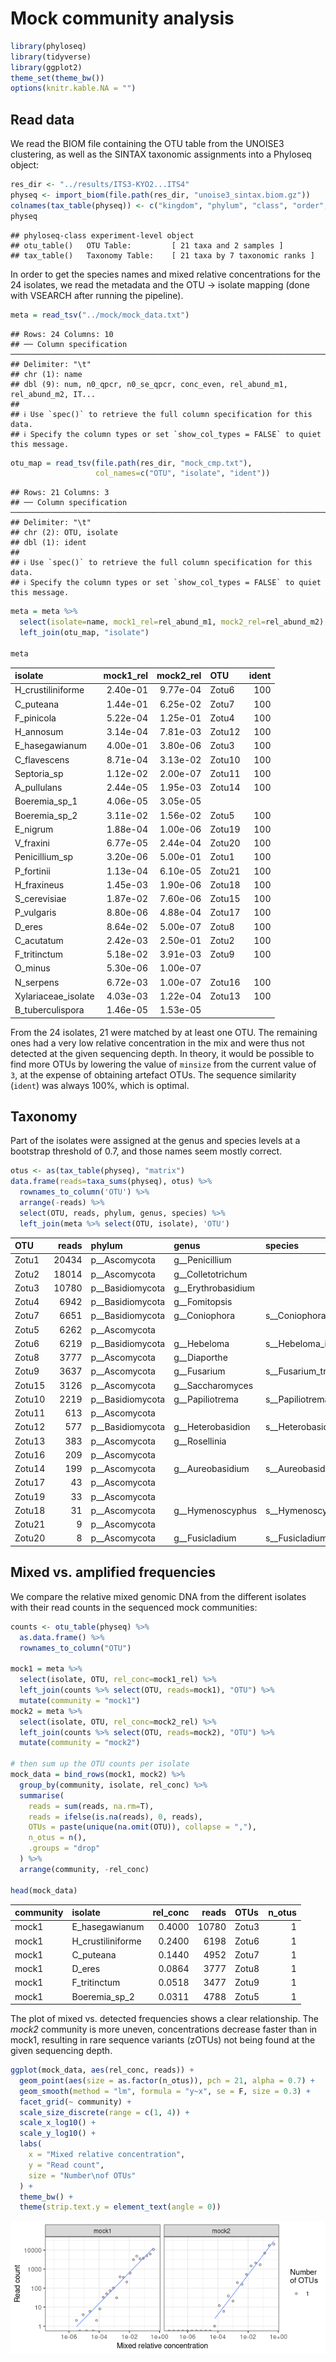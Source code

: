 
# Mock community analysis

``` r
library(phyloseq)
library(tidyverse)
library(ggplot2)
theme_set(theme_bw())
options(knitr.kable.NA = "")
```

## Read data

We read the BIOM file containing the OTU table from the UNOISE3
clustering, as well as the SINTAX taxonomic assignments into a Phyloseq
object:

``` r
res_dir <- "../results/ITS3-KYO2...ITS4"
physeq <- import_biom(file.path(res_dir, "unoise3_sintax.biom.gz"))
colnames(tax_table(physeq)) <- c("kingdom", "phylum", "class", "order", "family", "genus", "species")
physeq
```

    ## phyloseq-class experiment-level object
    ## otu_table()   OTU Table:         [ 21 taxa and 2 samples ]
    ## tax_table()   Taxonomy Table:    [ 21 taxa by 7 taxonomic ranks ]

In order to get the species names and mixed relative concentrations for
the 24 isolates, we read the metadata and the OTU -\> isolate mapping
(done with VSEARCH after running the pipeline).

``` r
meta = read_tsv("../mock/mock_data.txt")
```

    ## Rows: 24 Columns: 10
    ## ── Column specification ──────────────────────────────────────────────────────────────────────────────────────────────────────────────────────────────────────────────────────────────────────
    ## Delimiter: "\t"
    ## chr (1): name
    ## dbl (9): num, n0_qpcr, n0_se_qpcr, conc_even, rel_abund_m1, rel_abund_m2, IT...
    ## 
    ## ℹ Use `spec()` to retrieve the full column specification for this data.
    ## ℹ Specify the column types or set `show_col_types = FALSE` to quiet this message.

``` r
otu_map = read_tsv(file.path(res_dir, "mock_cmp.txt"),
                   col_names=c("OTU", "isolate", "ident"))
```

    ## Rows: 21 Columns: 3
    ## ── Column specification ──────────────────────────────────────────────────────────────────────────────────────────────────────────────────────────────────────────────────────────────────────
    ## Delimiter: "\t"
    ## chr (2): OTU, isolate
    ## dbl (1): ident
    ## 
    ## ℹ Use `spec()` to retrieve the full column specification for this data.
    ## ℹ Specify the column types or set `show_col_types = FALSE` to quiet this message.

``` r
meta = meta %>% 
  select(isolate=name, mock1_rel=rel_abund_m1, mock2_rel=rel_abund_m2) %>% 
  left_join(otu_map, "isolate")

meta
```

<div class="kable-table">

| isolate             | mock1_rel | mock2_rel | OTU    | ident |
|:--------------------|----------:|----------:|:-------|------:|
| H_crustiliniforme   |  2.40e-01 |  9.77e-04 | Zotu6  |   100 |
| C_puteana           |  1.44e-01 |  6.25e-02 | Zotu7  |   100 |
| F_pinicola          |  5.22e-04 |  1.25e-01 | Zotu4  |   100 |
| H_annosum           |  3.14e-04 |  7.81e-03 | Zotu12 |   100 |
| E_hasegawianum      |  4.00e-01 |  3.80e-06 | Zotu3  |   100 |
| C_flavescens        |  8.71e-04 |  3.13e-02 | Zotu10 |   100 |
| Septoria_sp         |  1.12e-02 |  2.00e-07 | Zotu11 |   100 |
| A_pullulans         |  2.44e-05 |  1.95e-03 | Zotu14 |   100 |
| Boeremia_sp_1       |  4.06e-05 |  3.05e-05 |        |       |
| Boeremia_sp_2       |  3.11e-02 |  1.56e-02 | Zotu5  |   100 |
| E_nigrum            |  1.88e-04 |  1.00e-06 | Zotu19 |   100 |
| V_fraxini           |  6.77e-05 |  2.44e-04 | Zotu20 |   100 |
| Penicillium_sp      |  3.20e-06 |  5.00e-01 | Zotu1  |   100 |
| P_fortinii          |  1.13e-04 |  6.10e-05 | Zotu21 |   100 |
| H_fraxineus         |  1.45e-03 |  1.90e-06 | Zotu18 |   100 |
| S_cerevisiae        |  1.87e-02 |  7.60e-06 | Zotu15 |   100 |
| P_vulgaris          |  8.80e-06 |  4.88e-04 | Zotu17 |   100 |
| D_eres              |  8.64e-02 |  5.00e-07 | Zotu8  |   100 |
| C_acutatum          |  2.42e-03 |  2.50e-01 | Zotu2  |   100 |
| F_tritinctum        |  5.18e-02 |  3.91e-03 | Zotu9  |   100 |
| O_minus             |  5.30e-06 |  1.00e-07 |        |       |
| N_serpens           |  6.72e-03 |  1.00e-07 | Zotu16 |   100 |
| Xylariaceae_isolate |  4.03e-03 |  1.22e-04 | Zotu13 |   100 |
| B_tuberculispora    |  1.46e-05 |  1.53e-05 |        |       |

</div>

From the 24 isolates, 21 were matched by at least one OTU. The remaining
ones had a very low relative concentration in the mix and were thus not
detected at the given sequencing depth. In theory, it would be possible
to find more OTUs by lowering the value of `minsize` from the current
value of `3`, at the expense of obtaining artefact OTUs. The sequence
similarity (`ident`) was always 100%, which is optimal.

## Taxonomy

Part of the isolates were assigned at the genus and species levels at a
bootstrap threshold of 0.7, and those names seem mostly correct.

``` r
otus <- as(tax_table(physeq), "matrix")
data.frame(reads=taxa_sums(physeq), otus) %>% 
  rownames_to_column('OTU') %>% 
  arrange(-reads) %>% 
  select(OTU, reads, phylum, genus, species) %>% 
  left_join(meta %>% select(OTU, isolate), 'OTU')
```

<div class="kable-table">

| OTU    | reads | phylum             | genus                | species                         | isolate             |
|:-------|------:|:-------------------|:---------------------|:--------------------------------|:--------------------|
| Zotu1  | 20434 | p\_\_Ascomycota    | g\_\_Penicillium     |                                 | Penicillium_sp      |
| Zotu2  | 18014 | p\_\_Ascomycota    | g\_\_Colletotrichum  |                                 | C_acutatum          |
| Zotu3  | 10780 | p\_\_Basidiomycota | g\_\_Erythrobasidium |                                 | E_hasegawianum      |
| Zotu4  |  6942 | p\_\_Basidiomycota | g\_\_Fomitopsis      |                                 | F_pinicola          |
| Zotu7  |  6651 | p\_\_Basidiomycota | g\_\_Coniophora      | s\_\_Coniophora_puteana         | C_puteana           |
| Zotu5  |  6262 | p\_\_Ascomycota    |                      |                                 | Boeremia_sp_2       |
| Zotu6  |  6219 | p\_\_Basidiomycota | g\_\_Hebeloma        | s\_\_Hebeloma_incarnatulum      | H_crustiliniforme   |
| Zotu8  |  3777 | p\_\_Ascomycota    | g\_\_Diaporthe       |                                 | D_eres              |
| Zotu9  |  3637 | p\_\_Ascomycota    | g\_\_Fusarium        | s\_\_Fusarium_tricinctum        | F_tritinctum        |
| Zotu15 |  3126 | p\_\_Ascomycota    | g\_\_Saccharomyces   |                                 | S_cerevisiae        |
| Zotu10 |  2219 | p\_\_Basidiomycota | g\_\_Papiliotrema    | s\_\_Papiliotrema_flavescens    | C_flavescens        |
| Zotu11 |   613 | p\_\_Ascomycota    |                      |                                 | Septoria_sp         |
| Zotu12 |   577 | p\_\_Basidiomycota | g\_\_Heterobasidion  | s\_\_Heterobasidion_occidentale | H_annosum           |
| Zotu13 |   383 | p\_\_Ascomycota    | g\_\_Rosellinia      |                                 | Xylariaceae_isolate |
| Zotu16 |   209 | p\_\_Ascomycota    |                      |                                 | N_serpens           |
| Zotu14 |   199 | p\_\_Ascomycota    | g\_\_Aureobasidium   | s\_\_Aureobasidium_pullulans    | A_pullulans         |
| Zotu17 |    43 | p\_\_Ascomycota    |                      |                                 | P_vulgaris          |
| Zotu19 |    33 | p\_\_Ascomycota    |                      |                                 | E_nigrum            |
| Zotu18 |    31 | p\_\_Ascomycota    | g\_\_Hymenoscyphus   | s\_\_Hymenoscyphus_fraxineus    | H_fraxineus         |
| Zotu21 |     9 | p\_\_Ascomycota    |                      |                                 | P_fortinii          |
| Zotu20 |     8 | p\_\_Ascomycota    | g\_\_Fusicladium     | s\_\_Fusicladium_proteae        | V_fraxini           |

</div>

## Mixed vs. amplified frequencies

We compare the relative mixed genomic DNA from the different isolates
with their read counts in the sequenced mock communities:

``` r
counts <- otu_table(physeq) %>%
  as.data.frame() %>%
  rownames_to_column("OTU")

mock1 = meta %>% 
  select(isolate, OTU, rel_conc=mock1_rel) %>% 
  left_join(counts %>% select(OTU, reads=mock1), "OTU") %>% 
  mutate(community = "mock1")
mock2 = meta %>% 
  select(isolate, OTU, rel_conc=mock2_rel) %>% 
  left_join(counts %>% select(OTU, reads=mock2), "OTU") %>% 
  mutate(community = "mock2")

# then sum up the OTU counts per isolate
mock_data = bind_rows(mock1, mock2) %>% 
  group_by(community, isolate, rel_conc) %>%
  summarise(
    reads = sum(reads, na.rm=T),
    reads = ifelse(is.na(reads), 0, reads),
    OTUs = paste(unique(na.omit(OTU)), collapse = ","),
    n_otus = n(),
    .groups = "drop"
  ) %>%
  arrange(community, -rel_conc)

head(mock_data)
```

<div class="kable-table">

| community | isolate           | rel_conc | reads | OTUs  | n_otus |
|:----------|:------------------|---------:|------:|:------|-------:|
| mock1     | E_hasegawianum    |   0.4000 | 10780 | Zotu3 |      1 |
| mock1     | H_crustiliniforme |   0.2400 |  6198 | Zotu6 |      1 |
| mock1     | C_puteana         |   0.1440 |  4952 | Zotu7 |      1 |
| mock1     | D_eres            |   0.0864 |  3777 | Zotu8 |      1 |
| mock1     | F_tritinctum      |   0.0518 |  3477 | Zotu9 |      1 |
| mock1     | Boeremia_sp_2     |   0.0311 |  4788 | Zotu5 |      1 |

</div>

The plot of mixed vs. detected frequencies shows a clear relationship.
The *mock2* community is more uneven, concentrations decrease faster
than in mock1, resulting in rare sequence variants (zOTUs) not being
found at the given sequencing depth.

``` r
ggplot(mock_data, aes(rel_conc, reads)) +
  geom_point(aes(size = as.factor(n_otus)), pch = 21, alpha = 0.7) +
  geom_smooth(method = "lm", formula = "y~x", se = F, size = 0.3) +
  facet_grid(~ community) +
  scale_size_discrete(range = c(1, 4)) +
  scale_x_log10() +
  scale_y_log10() +
  labs(
    x = "Mixed relative concentration",
    y = "Read count",
    size = "Number\nof OTUs"
  ) +
  theme_bw() +
  theme(strip.text.y = element_text(angle = 0))
```

![](example_files/figure-gfm/unnamed-chunk-5-1.png)<!-- -->
